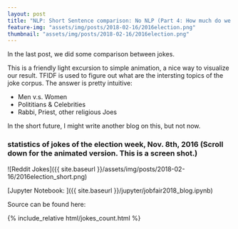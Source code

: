 ```yaml
---
layout: post
title: "NLP: Short Sentence comparison: No NLP (Part 4: How much do we make fun of Trump?)"
feature-img: "assets/img/posts/2018-02-16/2016election.png"
thumbnail: "assets/img/posts/2018-02-16/2016election.png"
---
```



In the last post, we did some comparison between jokes.

This is a friendly light excursion to simple animation, a nice way to visualize our result.
TFIDF is used to figure out what are the intersting topics of the joke corpus. The answer is pretty intuitive:
<ul>
<li>Men v.s. Women</li>
<li>Polititians & Celebrities</li>
<li>Rabbi, Priest, other religious Joes</li>
</ul>

In the short future, I might write another blog on this, but not now.

### statistics of jokes of the election week, Nov. 8th, 2016 (Scroll down for the animated version. This is a screen shot.)
![Reddit Jokes]({{ site.baseurl }}/assets/img/posts/2018-02-16/2016election_short.png)

[Jupyter Notebook: ]({{ site.baseurl }}/jupyter/jobfair2018_blog.ipynb)

Source can be found here:

{% include_relative html/jokes_count.html %}
